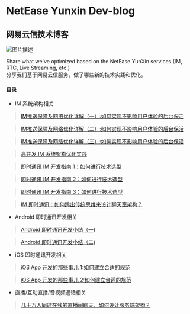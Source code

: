 # NetEase Yunxin Dev-blog
## 网易云信技术博客
![图片描述][1]

Share what we've optimized based on the NetEase YunXin services (IM, RTC, Live Streaming, etc.)  
分享我们基于网易云信服务，做了哪些新的技术实践和优化。

#### 目录

 - IM 系统架构相关

> [IM推送保障及网络优化详解（一）:如何实现不影响用户体验的后台保活][2]

> [IM推送保障及网络优化详解（二）:如何实现不影响用户体验的后台保活][3]

> [IM推送保障及网络优化详解（三）:如何实现不影响用户体验的后台保活][4]

> [高并发 IM 系统架构优化实践][5]

> [即时通讯 IM 开发指南 1：如何进行技术选型][11]

> [即时通讯 IM 开发指南 2：如何进行技术选型][12]

> [即时通讯 IM 开发指南 3：如何进行技术选型][13]

> [IM 即时通讯：如何跳出传统思维来设计聊天室架构？][14]

 - Android 即时通讯开发相关

> [Android 即时通讯开发小结（一)][6]

> [Android 即时通讯开发小结（二)][7]

 - iOS 即时通讯开发相关
 
 > [iOS App 开发的那些事儿 1:如何建立合适的规范][8]
 
 > [iOS App 开发的那些事儿 2:如何建立合适的规范][9]
 
 - 直播/互动直播/音视频通话相关
 
 > [几十万人同时在线的直播间聊天，如何设计服务端架构？][10]
 


[1]:https://i.loli.net/2018/06/26/5b31eba49aecc.png
[2]: https://github.com/netease-im/dev-blog/blob/master/IM%E6%8E%A8%E9%80%81%E4%BF%9D%E9%9A%9C%E5%8F%8A%E7%BD%91%E7%BB%9C%E4%BC%98%E5%8C%96%E8%AF%A6%E8%A7%A3%EF%BC%88%E4%B8%80%EF%BC%89:%E5%A6%82%E4%BD%95%E5%AE%9E%E7%8E%B0%E4%B8%8D%E5%BD%B1%E5%93%8D%E7%94%A8%E6%88%B7%E4%BD%93%E9%AA%8C%E7%9A%84%E5%90%8E%E5%8F%B0%E4%BF%9D%E6%B4%BB.md
[3]: https://github.com/netease-im/dev-blog/blob/master/IM%20%E6%8E%A8%E9%80%81%E4%BF%9D%E9%9A%9C%E5%8F%8A%E7%BD%91%E7%BB%9C%E4%BC%98%E5%8C%96%E8%AF%A6%E8%A7%A3%EF%BC%88%E4%BA%8C%EF%BC%89%EF%BC%9A%E5%A6%82%E4%BD%95%E5%81%9A%E9%95%BF%E8%BF%9E%E6%8E%A5%E5%8A%A0%E6%8E%A8%E9%80%81%E7%BB%84%E5%90%88%E6%96%B9%E6%A1%88.md
[4]: https://github.com/netease-im/dev-blog/blob/master/IM%20%E6%8E%A8%E9%80%81%E4%BF%9D%E9%9A%9C%E5%8F%8A%E7%BD%91%E7%BB%9C%E4%BC%98%E5%8C%96%E8%AF%A6%E8%A7%A3%EF%BC%88%E4%B8%89%EF%BC%89%EF%BC%9A%E5%A6%82%E4%BD%95%E5%9C%A8%E5%BC%B1%E7%BD%91%E7%8E%AF%E5%A2%83%E4%B8%8B%E4%BC%98%E5%8C%96%E5%A4%A7%E6%95%B0%E6%8D%AE%E4%BC%A0%E8%BE%93%EF%BC%9F.md
[5]: https://github.com/netease-im/dev-blog/blob/master/%E9%AB%98%E5%B9%B6%E5%8F%91%20IM%20%E7%B3%BB%E7%BB%9F%E6%9E%B6%E6%9E%84%E4%BC%98%E5%8C%96%E5%AE%9E%E8%B7%B5.md
[6]:https://github.com/netease-im/dev-blog/blob/master/Android%20即时通讯开发小结（一）.md
[7]:https://github.com/netease-im/dev-blog/blob/master/Android%20即时通讯开发小结（二）.md
[8]:https://github.com/netease-im/dev-blog/blob/master/iOS%20App%20开发的那些事儿%201:如何建立合适的规范.md
[9]:https://github.com/netease-im/dev-blog/blob/master/iOS%20App%20开发的那些事儿%202:如何搭建合适的框架.md
[10]:https://github.com/netease-im/dev-blog/blob/master/%E5%87%A0%E5%8D%81%E4%B8%87%E4%BA%BA%E5%90%8C%E6%97%B6%E5%9C%A8%E7%BA%BF%E7%9A%84%E7%9B%B4%E6%92%AD%E9%97%B4%E8%81%8A%E5%A4%A9%EF%BC%8C%E5%A6%82%E4%BD%95%E8%AE%BE%E8%AE%A1%E6%9C%8D%E5%8A%A1%E7%AB%AF%E6%9E%B6%E6%9E%84%EF%BC%9F.md
[11]:https://github.com/netease-im/dev-blog/blob/master/%E5%8D%B3%E6%97%B6%E9%80%9A%E8%AE%AF%20IM%20%E5%BC%80%E5%8F%91%E6%8C%87%E5%8D%97%201%EF%BC%9A%E5%A6%82%E4%BD%95%E8%BF%9B%E8%A1%8C%E6%8A%80%E6%9C%AF%E9%80%89%E5%9E%8B.md
[12]:https://github.com/netease-im/dev-blog/blob/master/%E5%8D%B3%E6%97%B6%E9%80%9A%E8%AE%AF%20IM%20%E5%BC%80%E5%8F%91%E6%8C%87%E5%8D%97%202%EF%BC%9A%E5%BF%83%E8%B7%B3%E6%8C%87%E4%BB%A4%E8%AF%A6%E8%A7%A3.md
[13]:https://github.com/netease-im/dev-blog/blob/master/%E5%8D%B3%E6%97%B6%E9%80%9A%E8%AE%AF%20IM%20%E5%BC%80%E5%8F%91%E6%8C%87%E5%8D%97%203%EF%BC%9A%E5%A6%82%E4%BD%95%E4%BC%98%E5%8C%96%E7%99%BB%E5%BD%95%E6%A8%A1%E5%9D%97.md
[14]:https://github.com/netease-im/dev-blog/blob/master/IM%20%E5%8D%B3%E6%97%B6%E9%80%9A%E8%AE%AF%EF%BC%9A%E5%A6%82%E4%BD%95%E8%B7%B3%E5%87%BA%E4%BC%A0%E7%BB%9F%E6%80%9D%E7%BB%B4%E6%9D%A5%E8%AE%BE%E8%AE%A1%E8%81%8A%E5%A4%A9%E5%AE%A4%E6%9E%B6%E6%9E%84%EF%BC%9F.md
